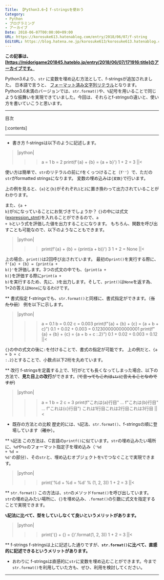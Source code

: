 ```yaml
---
Title: 【Python3.6~】f-stringsを使おう
Category:
- Python
- プログラミング
- アーカイブ
Date: 2018-06-07T00:00:00+09:00
URL: https://korosuke613.hatenablog.com/entry/2018/06/07/f-string
EditURL: https://blog.hatena.ne.jp/korosuke613/korosuke613.hatenablog.com/atom/entry/26006613632486852
---
```


<!-- ここに導入を書く -->
<b>この記事は、[https://midorigame201845.hateblo.jp/entry/2018/06/07/171916:title]のアーカイブです。</b>

Python3.6より、<code>str</code> に変数を埋め込む方法として、f-stringsが追加されました。
日本語で言うと、 <a href="https://docs.python.jp/3/reference/lexical_analysis.html#formatted-string-literals">フォーマット済み文字列リテラル</a>となります。
Python3.6未満のバージョンでは、<code>str.format()</code>や、<code>%</code>記号を用いることで同じような振舞いを実現できていました。今回は、それらとf-stringsの違いと、使い方を書いていこうと思います。

<!--  カスタムURLは`YYYY/MM/DD/name`の形式にする -->
<!-- 続きを読むのやつ -->
<!-- more -->

<hr />

目次

[:contents]

<hr />


* 書き方
f-stringsは以下のように記述します。

>|python|
>>> a = 1
>>> b = 2
>>> print(f'{a} + {b} = {a + b}')
1 + 2 = 3
||<

使い方は簡単で、<code>str</code>のリテラルの前に<code>f</code>をくっつけること（<code>f''</code>）で、ただの<code>str</code>がformatted stringsになります。
変数の埋め込みは<code>{変数}</code>で行います。

上の例を見ると、<code>{a}</code>と<code>{b}</code>がそれぞれ<code>1</code>と<code>2</code>に置き換わって出力されていることがわかります。

また、<code>{a + b}</code>が<code>3</code>になっていることにお気づきでしょうか？
<code>{}</code>の中には式文(<a href="https://docs.python.jp/3/reference/simple_stmts.html#expression-statements">expression_stmt</a>)を入れることができるので、<code>a + b</code>という式を評価した値を出力することになります。
もちろん、関数を呼び出すことも可能なので、以下のようなこともできます。

>|python|
>>> print(f'{a} + {b} = {print(a + b)}')
3
1 + 2 = None
||<

上の場合、<code>print()</code>は2回呼び出されています。
最初の<code>print()</code>を実行する際に、<code>f'{a} + {b} = {print(a + b)}'</code>を評価します。3つの式文の中でも、<code>{print(a + b)}</code>を評価する際に<code>print(a + b)</code>を実行するため、先に、<code>3</code>を出力します。そして、<code>print()</code>は<code>None</code>を返す為、1+2の答えは<code>None</code>になるわけです。

** 書式指定
f-stringsでも、<code>str.format()</code>と同様に、書式指定ができます。（<s>当たり前</s>）
例を以下に示します。

>|python|
>>> a = 0.1
>>> b = 0.02
>>> c = 0.003
>>> print(f"{a} + {b} + {c} = {a + b + c}")
0.1 + 0.02 + 0.003 = 0.12300000000000001
>>> print(f"{a} + {b} + {c} = {a + b + c :.2}")
0.1 + 0.02 + 0.003 = 0.12
||<

<code>{}</code>の中の式文の後に<code>:</code>を付けることで、書式の指定が可能です。
上の例だと、<code>{a + b + c :.2}</code>とすることで、小数点以下2桁を丸めています。

** 改行
f-stringsを定義する上で、1行がとても長くなってしまった場合、以下の方法で、<b>見た目上の改行</b>ができます。(<s>て言ってもこれは<code>str</code>に言えることなのですが</s>)

>|python|
>>> a = 1
>>> b = 2
>>> c = 3
>>> print(f"これは{a}行目"
...       f"これは{b}行目"
...       f"これは{c}行目")
これは1行目これは2行目これは3行目
||<


* 既存の方法との比較
歴史的には、<code>%</code>記法、<code>str.format()</code>、f-stringsの順に登場しています（<s>確か</s>）。

** <code>%</code>記法
この方法は、C言語の<code>printf()</code>に似ています。<code>str</code>の埋め込みたい場所に、<code>%d</code>や<code>%s</code>のフォーマット指定子を埋め込み（<code>'%d + %d = %d'</code>の部分）、その<code>str</code>と、埋め込むオブジェクトを<code>%</code>でつなぐことで実現できます。

>|python|
>>> print('%d + %d = %d' % (1, 2, 3))
1 + 2 = 3
||<


** <code>str.format()</code>
この方法は、<code>str</code>のメソッド<code>format()</code>を呼び出しています。
<code>str</code>の埋め込みたい場所に、<code>{}</code>を埋め込み、<code>.format()</code>の引数に式文を指定することで実現できます。

<b><code>%</code>記法に比べて、型をしていしなくて良いというメリットがあります。</b>

>|python|
>>> print('{} + {} = {}'.format(1, 2, 3))
1 + 2 = 3
||<

** f-strings
f-stringsは上に記述した通りですが、<b><code>str.format()</code>に比べて、直感的に記述できるというメリットがあります。</b>

* おわりに
f-stringsは直感的に<code>str</code>に変数を埋め込むことができます。今まで<code>str.format()</code>を利用していた方も、ぜひ、利用を検討してください。

<!-- 記事終わり線 -->
<hr />

<!-- ここに脚注が来る -->
